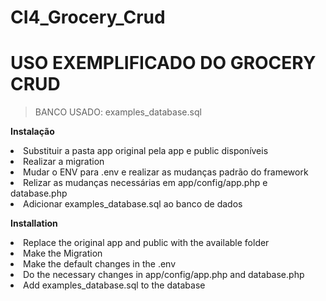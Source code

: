 # CI4_Grocery_Crud
# USO EXEMPLIFICADO DO GROCERY CRUD 

>BANCO USADO: examples_database.sql

**Instalação**
<li>Substituir a pasta app original pela app e public disponíveis  </li>
<li>Realizar a migration </li>
<li>Mudar o ENV para .env e realizar as mudanças padrão do framework </li>
<li>Relizar as mudanças necessárias em app/config/app.php e database.php
<li>Adicionar examples_database.sql ao banco de dados

  **Installation**
<li>Replace the original app and public with the available folder</li>
<li>Make the Migration</li>
<li>Make the default changes in the .env</li>
<li>Do the necessary changes in app/config/app.php and database.php
<li>Add examples_database.sql to the database
